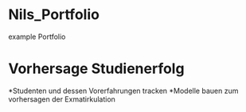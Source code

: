 # Nils_Portfolio
example Portfolio

# Vorhersage Studienerfolg 
*Studenten und dessen Vorerfahrungen tracken
*Modelle bauen zum vorhersagen der Exmatirkulation
